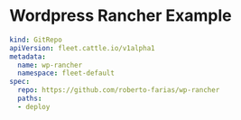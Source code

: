 # Wordpress Rancher Example

```yaml
kind: GitRepo
apiVersion: fleet.cattle.io/v1alpha1
metadata:
  name: wp-rancher
  namespace: fleet-default
spec:
  repo: https://github.com/roberto-farias/wp-rancher
  paths:
  - deploy
```
